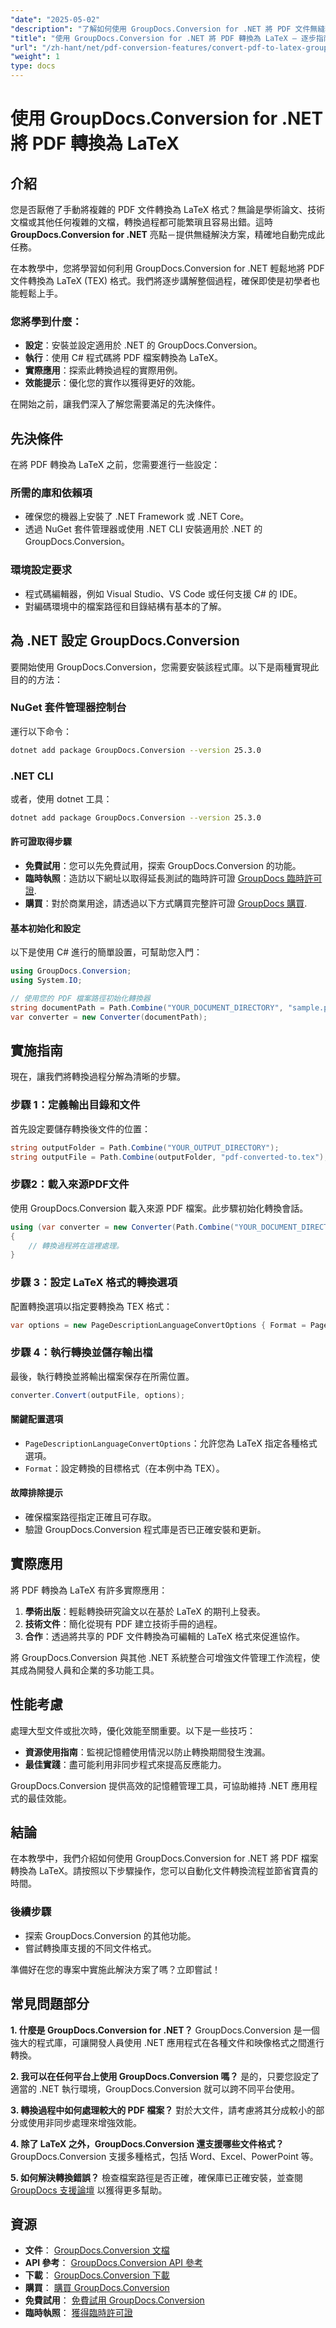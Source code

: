 ```yaml
---
"date": "2025-05-02"
"description": "了解如何使用 GroupDocs.Conversion for .NET 將 PDF 文件無縫轉換為 LaTeX 格式。遵循這份全面的指南，自動化您的文件轉換流程。"
"title": "使用 GroupDocs.Conversion for .NET 將 PDF 轉換為 LaTeX — 逐步指南"
"url": "/zh-hant/net/pdf-conversion-features/convert-pdf-to-latex-groupdocs-conversion-net/"
"weight": 1
type: docs
---
```

# 使用 GroupDocs.Conversion for .NET 將 PDF 轉換為 LaTeX

## 介紹

您是否厭倦了手動將複雜的 PDF 文件轉換為 LaTeX 格式？無論是學術論文、技術文檔或其他任何複雜的文檔，轉換過程都可能繁瑣且容易出錯。這時 **GroupDocs.Conversion for .NET** 亮點－提供無縫解決方案，精確地自動完成此任務。

在本教學中，您將學習如何利用 GroupDocs.Conversion for .NET 輕鬆地將 PDF 文件轉換為 LaTeX (TEX) 格式。我們將逐步講解整個過程，確保即使是初學者也能輕鬆上手。

### 您將學到什麼：
- **設定**：安裝並設定適用於 .NET 的 GroupDocs.Conversion。
- **執行**：使用 C# 程式碼將 PDF 檔案轉換為 LaTeX。
- **實際應用**：探索此轉換過程的實際用例。
- **效能提示**：優化您的實作以獲得更好的效能。

在開始之前，讓我們深入了解您需要滿足的先決條件。

## 先決條件

在將 PDF 轉換為 LaTeX 之前，您需要進行一些設定：

### 所需的庫和依賴項
- 確保您的機器上安裝了 .NET Framework 或 .NET Core。
- 透過 NuGet 套件管理器或使用 .NET CLI 安裝適用於 .NET 的 GroupDocs.Conversion。

### 環境設定要求
- 程式碼編輯器，例如 Visual Studio、VS Code 或任何支援 C# 的 IDE。
- 對編碼環境中的檔案路徑和目錄結構有基本的了解。

## 為 .NET 設定 GroupDocs.Conversion

要開始使用 GroupDocs.Conversion，您需要安裝該程式庫。以下是兩種實現此目的的方法：

### NuGet 套件管理器控制台
運行以下命令：
```bash
dotnet add package GroupDocs.Conversion --version 25.3.0
```

### .NET CLI
或者，使用 dotnet 工具：
```bash
dotnet add package GroupDocs.Conversion --version 25.3.0
```

#### 許可證取得步驟
- **免費試用**：您可以先免費試用，探索 GroupDocs.Conversion 的功能。
- **臨時執照**：造訪以下網址以取得延長測試的臨時許可證 [GroupDocs 臨時許可證](https://purchase。groupdocs.com/temporary-license/).
- **購買**：對於商業用途，請透過以下方式購買完整許可證 [GroupDocs 購買](https://purchase。groupdocs.com/buy).

#### 基本初始化和設定
以下是使用 C# 進行的簡單設置，可幫助您入門：

```csharp
using GroupDocs.Conversion;
using System.IO;

// 使用您的 PDF 檔案路徑初始化轉換器
string documentPath = Path.Combine("YOUR_DOCUMENT_DIRECTORY", "sample.pdf");
var converter = new Converter(documentPath);
```

## 實施指南

現在，讓我們將轉換過程分解為清晰的步驟。

### 步驟 1：定義輸出目錄和文件

首先設定要儲存轉換後文件的位置：

```csharp
string outputFolder = Path.Combine("YOUR_OUTPUT_DIRECTORY");
string outputFile = Path.Combine(outputFolder, "pdf-converted-to.tex");
```

### 步驟2：載入來源PDF文件

使用 GroupDocs.Conversion 載入來源 PDF 檔案。此步驟初始化轉換會話。

```csharp
using (var converter = new Converter(Path.Combine("YOUR_DOCUMENT_DIRECTORY", "sample.pdf")))
{
    // 轉換過程將在這裡處理。
}
```

### 步驟 3：設定 LaTeX 格式的轉換選項

配置轉換選項以指定要轉換為 TEX 格式：

```csharp
var options = new PageDescriptionLanguageConvertOptions { Format = PageDescriptionLanguageFileType.Tex };
```

### 步驟 4：執行轉換並儲存輸出檔

最後，執行轉換並將輸出檔案保存在所需位置。

```csharp
converter.Convert(outputFile, options);
```

#### 關鍵配置選項
- `PageDescriptionLanguageConvertOptions`：允許您為 LaTeX 指定各種格式選項。
- `Format`：設定轉換的目標格式（在本例中為 TEX）。

#### 故障排除提示
- 確保檔案路徑指定正確且可存取。
- 驗證 GroupDocs.Conversion 程式庫是否已正確安裝和更新。

## 實際應用

將 PDF 轉換為 LaTeX 有許多實際應用：

1. **學術出版**：輕鬆轉換研究論文以在基於 LaTeX 的期刊上發表。
2. **技術文件**：簡化從現有 PDF 建立技術手冊的過程。
3. **合作**：透過將共享的 PDF 文件轉換為可編輯的 LaTeX 格式來促進協作。

將 GroupDocs.Conversion 與其他 .NET 系統整合可增強文件管理工作流程，使其成為開發人員和企業的多功能工具。

## 性能考慮

處理大型文件或批次時，優化效能至關重要。以下是一些技巧：

- **資源使用指南**：監視記憶體使用情況以防止轉換期間發生洩漏。
- **最佳實踐**：盡可能利用非同步程式來提高反應能力。

GroupDocs.Conversion 提供高效的記憶體管理工具，可協助維持 .NET 應用程式的最佳效能。

## 結論

在本教學中，我們介紹如何使用 GroupDocs.Conversion for .NET 將 PDF 檔案轉換為 LaTeX。請按照以下步驟操作，您可以自動化文件轉換流程並節省寶貴的時間。

### 後續步驟
- 探索 GroupDocs.Conversion 的其他功能。
- 嘗試轉換庫支援的不同文件格式。

準備好在您的專案中實施此解決方案了嗎？立即嘗試！

## 常見問題部分

**1. 什麼是 GroupDocs.Conversion for .NET？**
GroupDocs.Conversion 是一個強大的程式庫，可讓開發人員使用 .NET 應用程式在各種文件和映像格式之間進行轉換。

**2. 我可以在任何平台上使用 GroupDocs.Conversion 嗎？**
是的，只要您設定了適當的 .NET 執行環境，GroupDocs.Conversion 就可以跨不同平台使用。

**3. 轉換過程中如何處理較大的 PDF 檔案？**
對於大文件，請考慮將其分成較小的部分或使用非同步處理來增強效能。

**4. 除了 LaTeX 之外，GroupDocs.Conversion 還支援哪些文件格式？**
GroupDocs.Conversion 支援多種格式，包括 Word、Excel、PowerPoint 等。

**5. 如何解決轉換錯誤？**
檢查檔案路徑是否正確，確保庫已正確安裝，並查閱 [GroupDocs 支援論壇](https://forum.groupdocs.com/c/conversion/10) 以獲得更多幫助。

## 資源

- **文件**： [GroupDocs.Conversion 文檔](https://docs.groupdocs.com/conversion/net/)
- **API 參考**： [GroupDocs.Conversion API 參考](https://reference.groupdocs.com/conversion/net/)
- **下載**： [GroupDocs.Conversion 下載](https://releases.groupdocs.com/conversion/net/)
- **購買**： [購買 GroupDocs.Conversion](https://purchase.groupdocs.com/buy)
- **免費試用**： [免費試用 GroupDocs.Conversion](https://releases.groupdocs.com/conversion/net/)
- **臨時執照**： [獲得臨時許可證](https://purchase.groupdocs.com/temporary-license/)